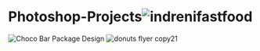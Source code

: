 # Photoshop-Projects![indrenifastfood](https://user-images.githubusercontent.com/70626424/204437470-a1ff263b-6011-4af8-b91a-2dfd4d7fb041.jpg)
![Choco Bar Package Design](https://user-images.githubusercontent.com/70626424/204437527-77a4e325-5aeb-41e6-af6e-6b6c93ef186c.png)
![donuts flyer copy21](https://user-images.githubusercontent.com/70626424/204437563-2f7ea6ea-a07e-4a28-82c4-4e144224f8a2.png)
